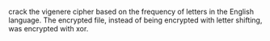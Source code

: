 crack the vigenere cipher based on the frequency of letters in the English language. The encrypted file, instead of being encrypted with letter shifting, was encrypted with xor.

